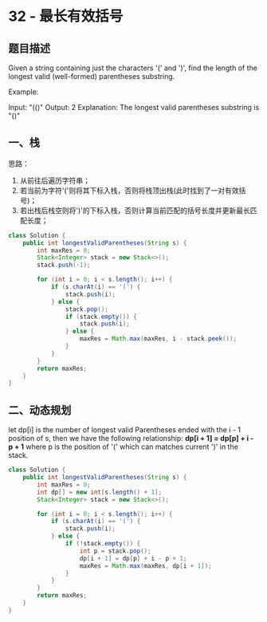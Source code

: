 # 32 - 最长有效括号

## 题目描述

Given a string containing just the characters '(' and ')', find the length of the longest valid (well-formed) parentheses substring.

Example:

Input: "(()"
Output: 2
Explanation: The longest valid parentheses substring is "()"



## 一、栈
思路：
1. 从前往后遍历字符串；
2. 若当前为字符'('则将其下标入栈，否则将栈顶出栈(此时找到了一对有效括号)；
3. 若出栈后栈空则将')'的下标入栈，否则计算当前匹配的括号长度并更新最长匹配长度；
```Java
class Solution {
    public int longestValidParentheses(String s) {
        int maxRes = 0;
        Stack<Integer> stack = new Stack<>();
        stack.push(-1);

        for (int i = 0; i < s.length(); i++) {
            if (s.charAt(i) == '(') {
                stack.push(i);
            } else {
                stack.pop();
                if (stack.empty()) {
                    stack.push(i);
                } else {
                    maxRes = Math.max(maxRes, i - stack.peek());
                }
            }
        }
        return maxRes;
    }
}
```


## 二、动态规划

let dp[i] is the number of longest valid Parentheses ended with the i - 1 position of s, then we have the following relationship:
**dp[i + 1] = dp[p] + i - p + 1** where p is the position of '(' which can matches current ')' in the stack.

```java
class Solution {
    public int longestValidParentheses(String s) {
        int maxRes = 0;
        int dp[] = new int[s.length() + 1];
        Stack<Integer> stack = new Stack<>();

        for (int i = 0; i < s.length(); i++) {
            if (s.charAt(i) == '(') {
                stack.push(i);
            } else {
                if (!stack.empty()) {
                    int p = stack.pop();
                    dp[i + 1] = dp[p] + i - p + 1;
                    maxRes = Math.max(maxRes, dp[i + 1]);
                }
            }
        }
        return maxRes;
    }
}
```
